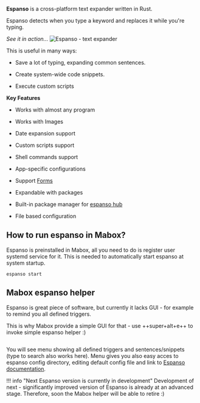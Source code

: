 
**Espanso** is a cross-platform text expander written in Rust.

Espanso detects when you type a keyword and replaces it while you're typing.

_See it in action..._
![Espanso - text expander](../../img/espanso.gif)

This is useful in many ways:

- Save a lot of typing, expanding common sentences.

- Create system-wide code snippets.

- Execute custom scripts

**Key Features**

- Works with almost any program

- Works with Images

- Date expansion support

- Custom scripts support

- Shell commands support

- App-specific configurations

- Support [Forms](https://espanso.org/docs/forms/)

- Expandable with packages

- Built-in package manager for [espanso hub](https://hub.espanso.org/)

- File based configuration



## How to run espanso in Mabox?

Espanso is preinstalled in Mabox, all you need to do is register user systemd service for it. This is needed to automatically start espanso at system startup.

```
espanso start
```



## Mabox espanso helper
Espanso is great piece of software, but currently it lacks GUI - for example to remind you all defined triggers.

This is why Mabox provide a simple GUI for that - use ++super+alt+e++ to invoke simple espanso helper :)

<div class="gal1">
    <a href="../../img/espanso_helper.jpg" title="Mabox Espanso helper"><img src="../../img/espanso_helper.jpg" alt="" /></a>
</div>



You will see menu showing all defined triggers and sentences/snippets (type to search also works here). Menu gives you also easy acces to espanso config directory, editing default config file and link to [Espanso documentation](https://espanso.org/docs/).

!!! info "Next Espanso version is currently in development"
    Development of next - significantly improved version of Espanso is already at an advanced stage.
    Therefore, soon the Mabox helper will be able to retire :)
